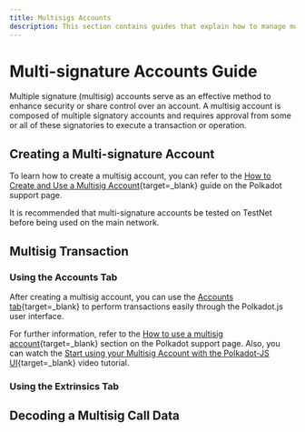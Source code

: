 ```yaml
---
title: Multisigs Accounts
description: This section contains guides that explain how to manage multisignature accounts on the Polkadot network. Learn how to interact with the Polkadot network by doing different operations with your multisignature accounts.
---
```


# Multi-signature Accounts Guide

Multiple signature (multisig) accounts serve as an effective method to enhance security or share control over an account. A multisig account is composed of multiple signatory accounts and requires approval from some or all of these signatories to execute a transaction or operation.

## Creating a Multi-signature Account

To learn how to create a multisig account, you can refer to the [How to Create and Use a Multisig Account](https://support.polkadot.network/support/solutions/articles/65000181826-how-to-create-and-use-a-multisig-account#How-to-create-a-multisig-account){target=\_blank} guide on the Polkadot support page.

It is recommended that multi-signature accounts be tested on TestNet before being used on the main network.

## Multisig Transaction

### Using the Accounts Tab

After creating a multisig account, you can use the [Accounts tab](https://polkadot.js.org/apps/#/accounts){target=\_blank} to perform transactions easily through the Polkadot.js user interface.

For further information, refer to the [How to use a multisig account](https://support.polkadot.network/support/solutions/articles/65000181826-how-to-create-and-use-a-multisig-account#How-to-use-a-multisig-account){target=\_blank} section on the Polkadot support page. Also, you can watch the [Start using your Multisig Account with the Polkadot-JS UI](https://polkadot.js.org/apps/?rpc=ws%3A%2F%2Flocalhost%3A8000#/runtime){target=\_blank} video tutorial.

### Using the Extrinsics Tab

## Decoding a Multisig Call Data